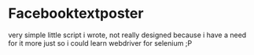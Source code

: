 # Facebooktextposter

very simple little script i wrote, not really designed because i have a need for it more just so i could learn webdriver for selenium ;P
